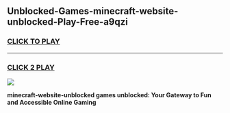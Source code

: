 
## Unblocked-Games-minecraft-website-unblocked-Play-Free-a9qzi
<h3>
<a href="https://premium76.site?title=minecraft-website-unblocked&ref=18A1">CLICK TO PLAY</a></h3>
<hr>

<h3>
<a href="https://premium76.site?title=minecraft-website-unblocked&ref=18A1">CLICK 2 PLAY</a>
  
</h3>

<a href="https://premium76.site?title=minecraft-website-unblocked&ref=18A1"><img src="https://clearcache.store/games.png"></a>


**minecraft-website-unblocked games unblocked: Your Gateway to Fun and Accessible Online Gaming**
